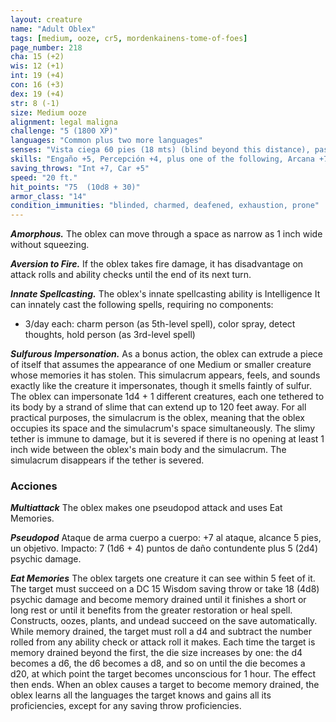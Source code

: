 ```yaml
---
layout: creature
name: "Adult Oblex"
tags: [medium, ooze, cr5, mordenkainens-tome-of-foes]
page_number: 218
cha: 15 (+2)
wis: 12 (+1)
int: 19 (+4)
con: 16 (+3)
dex: 19 (+4)
str: 8 (-1)
size: Medium ooze
alignment: legal maligna
challenge: "5 (1800 XP)"
languages: "Common plus two more languages"
senses: "Vista ciega 60 pies (18 mts) (blind beyond this distance), passive Perception 14"
skills: "Engaño +5, Percepción +4, plus one of the following, Arcana +7, Historia +7, Nature +7, or Religión +7"
saving_throws: "Int +7, Car +5"
speed: "20 ft."
hit_points: "75  (10d8 + 30)"
armor_class: "14"
condition_immunities: "blinded, charmed, deafened, exhaustion, prone"
---
```


***Amorphous.*** The oblex can move through a space as narrow as 1 inch wide without squeezing.

***Aversion to Fire.*** If the oblex takes fire damage, it has disadvantage on attack rolls and ability checks until the end of its next turn.

***Innate Spellcasting.*** The oblex's innate spellcasting ability is Intelligence It can innately cast the following spells, requiring no components:
* 3/day each: charm person (as 5th-level spell), color spray, detect thoughts, hold person (as 3rd-level spell)

***Sulfurous Impersonation.*** As a bonus action, the oblex can extrude a piece of itself that assumes the appearance of one Medium or smaller creature whose memories it has stolen. This simulacrum appears, feels, and sounds exactly like the creature it impersonates, though it smells faintly of sulfur. The oblex can impersonate 1d4 + 1 different creatures, each one tethered to its body by a strand of slime that can extend up to 120 feet away. For all practical purposes, the simulacrum is the oblex, meaning that the oblex occupies its space and the simulacrum's space simultaneously. The slimy tether is immune to damage, but it is severed if there is no opening at least 1 inch wide between the oblex's main body and the simulacrum. The simulacrum disappears if the tether is severed.

### Acciones

***Multiattack*** The oblex makes one pseudopod attack and uses Eat Memories.

***Pseudopod*** Ataque de arma cuerpo a cuerpo: +7 al ataque, alcance 5 pies, un objetivo. Impacto: 7 (1d6 + 4) puntos de daño contundente plus 5 (2d4) psychic damage.

***Eat Memories*** The oblex targets one creature it can see within 5 feet of it. The target must succeed on a DC 15 Wisdom saving throw or take 18 (4d8) psychic damage and become memory drained until it finishes a short or long rest or until it benefits from the greater restoration or heal spell. Constructs, oozes, plants, and undead succeed on the save automatically.
While memory drained, the target must roll a d4 and subtract the number rolled from any ability check or attack roll it makes. Each time the target is memory drained beyond the first, the die size increases by one: the d4 becomes a d6, the d6 becomes a d8, and so on until the die becomes a d20, at which point the target becomes unconscious for 1 hour. The effect then ends.
When an oblex causes a target to become memory drained, the oblex learns all the languages the target knows and gains all its proficiencies, except for any saving throw proficiencies.
